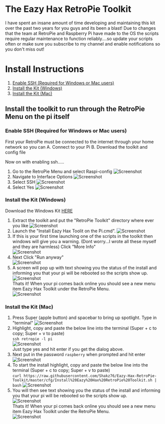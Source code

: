 # The Eazy Hax RetroPie Toolkit
I have spent an insane amount of time developing and maintaining this kit over the past two years for you guys and its been a blast! Due to changes that the team at RetroPie and Raspberry Pi have made to the OS the scripts require regular maintenance to function reliably....so update your scripts often or make sure you subscribe to my channel and enable notifications so you don't miss out! 

# Install Instructions
1. [Enable SSH (Required for Windows or Mac users)](#enable-ssh-required-for-windows-or-mac-users)
2. [Install the Kit (Windows)](#install-the-kit-windows)
3. [Install the Kit (Mac)](#install-the-kit-mac)


## Install the toolkit to run through the RetroPie Menu on the pi itself
### Enable SSH (Required for Windows or Mac users)

First your RetroPie must be connected to the internet through your home network so you can
A. Connect to your Pi 
B. Download the toolkit and config file

Now on with enabling ssh.....

1. Go to the RetroPie Menu and select Raspi-config
![Screenshot](/images/ssh1.JPG)
2. Navigate to Interface Options
![Screenshot](/images/ssh2.JPG)
3. Select SSH
![Screenshot](/images/ssh3.JPG)
4. Select Yes
![Screenshot](/images/ssh4.PNG)

### Install the Kit (Windows)

Download the Windows Kit [HERE](http://eazyhax.com/pitime/retropie_toolkit_v2/RetroPie%20Toolkit.zip)
1. Extract the toolkit and put the "RetroPie Toolkit" directory where ever you like
![Screenshot](/images/windows1.PNG)
1. Launch the "Install Eazy Hax Toolit on the Pi.cmd".
![Screenshot](/images/windows2.PNG)
1. If this is your first time launching one of the scripts in the toolkit then windows will give you a warning. (Dont worry...I wrote all these myself and they are harmless) Click "More Info"  
![Screenshot](/images/windows3.PNG)
1. Next Click "Run anyway"  
![Screenshot](/images/windows4.PNG)
1. A screen will pop up with text showing you the status of the install and informing you that your pi will be rebooted so the scripts show up.   
![Screenshot](/images/windows5.PNG)  
Thats it! When your pi comes back online you should see a new menu item Eazy Hax Toolkit under the RetroPie Menu.  
![Screenshot](/images/eazyhaxtoolkit.png)  
  
  
### Install the Kit (Mac)
1. Press Super (apple button) and spacebar to bring up spotlight. Type in "terminal"
![Screenshot](/images/mac1.png)  
1. Highlight, copy and paste the below line into the terminal (Super + c to copy; Super + v to paste)  
```ssh retropie -l pi```  
![Screenshot](/images/mac2.png)  
Just type yes and hit enter if you get the dialog above.  
1. Next put in the password `raspberry` when prompted and hit enter
![Screenshot](/images/mac3.png)  
1. To start the install highlight, copy and paste the below line into the terminal (Super + c to copy; Super + v to paste)  
```curl https://raw.githubusercontent.com/Shakz76/Eazy-Hax-RetroPie-Toolkit/master/cfg/Install%20Eazy%20Hax%20RetroPie%20Toolkit.sh | bash```
![Screenshot](/images/mac4.png)  
1. You will then see text showing you the status of the install and informing you that your pi will be rebooted so the scripts show up.  
![Screenshot](/images/mac5.png)    
Thats it! When your pi comes back online you should see a new menu item Eazy Hax Toolkit under the RetroPie Menu.  
![Screenshot](/images/eazyhaxtoolkit.png)  
